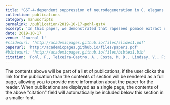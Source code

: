 ```yaml
---
title: "GST-4-dependent suppression of neurodegeneration in C. elegans models of Parkinson’s and Machado-Joseph disease by rapeseed pomace extract supplementation."
collection: publications
category: manuscripts
permalink: /publication/2019-10-17-pohl-gst4
excerpt: 'In this paper, we demonstrated that rapeseed pomace extract rescued the motor function of Machdo-Joseph disease model C.elegans and prevented dopaminergic degeneration in in two C. elegans models of Parkinson's disease.'
date: 2019-10-17
venue: 'Journal 1'
#slidesurl: 'http://academicpages.github.io/files/slides1.pdf'
paperurl: 'http://academicpages.github.io/files/paper1.pdf'
#bibtexurl: 'http://academicpages.github.io/files/bibtex1.bib'
citation: 'Pohl, F., Teixeira-Castro, A., Costa, M. D., Lindsay, V., Fiúza-Fernandes, J., Goua, M., Bermano, G., Russell, W., Maciel, P. & Kong Thoo Lin, P. (2019). GST-4-dependent suppression of neurodegeneration in C. elegans models of Parkinson’s and Machado-Joseph disease by rapeseed pomace extract supplementation. <i>Frontiers in Neuroscience</i>. 13.'
---
```

The contents above will be part of a list of publications, if the user clicks the link for the publication than the contents of section will be rendered as a full page, allowing you to provide more information about the paper for the reader. When publications are displayed as a single page, the contents of the above "citation" field will automatically be included below this section in a smaller font.
